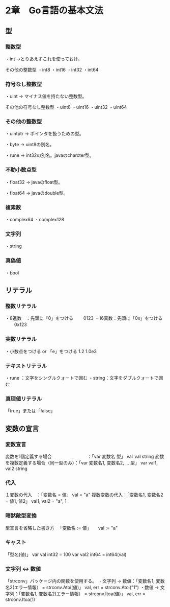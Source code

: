 # 2章　Go言語の基本文法
## 型
### 整数型
・int
    ->とりあえずこれを使っておけ。

その他の整数型
・int8
・int16
・int32
・int64

### 符号なし整数型
・uint
    -> マイナス値を持たない整数型。

その他の符号なし整数型
・uint8
・uint16
・uint32
・uint64

### その他の整数型
・uintptr
    -> ポインタを扱うための型。

・byte
    -> uint8の別名。

・rune
    -> int32の別名。javaのcharcter型。

### 不動小数点型
・float32
    -> javaのfloat型。

・float64
    -> javaのdouble型。

### 複素数
・complex64
・complex128

### 文字列
・string

### 真偽値
・bool

## リテラル
### 整数リテラル
・8進数　：先頭に「0」をつける
　　0123
・16真数：先頭に「0x」をつける
　　0x123


### 実数リテラル
・小数点をつける or 「e」をつける
 1.2
 1.0e3

### テキストリテラル
・rune  ：文字をシングルクォートで囲む
・string：文字をダブルクォートで囲む

### 真理値リテラル
「true」または「false」

## 変数の宣言
### 変数宣言
変数を1個定義する場合　　　　　　　　：「var 変数名 型」
    var val string
変数を複数定義する場合（同一型のみ）：「var 変数名1, 変数名2, ... 型」
    var val1, val2 string

### 代入
１変数の代入　：「変数名 = 値」
    val = "a"
複数変数の代入：「変数名1, 変数名2 = 値1, 値2」
    val1, val2 = "a", 1

### 暗黙敵型変換
型宣言を省略した書き方
　「変数名 := 値」
　  val := "a"

### キャスト
「型名(値)」
    var val int32 = 100
    var val2 int64 = int64(val)

### 文字列 <-> 数値
「strconv」パッケージ内の関数を使用する。
・文字列 -> 数値：「変数名1, 変数名2(エラー情報） = strconv.Atoi(値)」
    val, err = strconv.Atoi("1")
・数値 -> 文字列：「変数名1, 変数名2(エラー情報） = strconv.Itoa(値)」
    val, err = strconv.Itoa(1)

